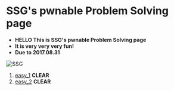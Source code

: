 # SSG's pwnable Problem Solving page
* __HELLO This is SSG's pwnable Problem Solving page__
* __It is very very very fun!__
* __Due to 2017.08.31__

![SSG](http://2.bp.blogspot.com/_n7eQ5zqL7tM/SwUUR51_afI/AAAAAAAAAAw/n3UkLNoWCGY/s1600/ComputerSlave_2DtransGIF.gif)

1. [easy_1](https://github.com/34t3rnull/SSGpwn/blob/master/easy_1%20%ED%92%80%EC%9D%B4.pdf) __CLEAR__
2. [easy_2](https://github.com/34t3rnull/SSGpwn/blob/master/easy_2%20%ED%92%80%EC%9D%B4.pdf) __CLEAR__

